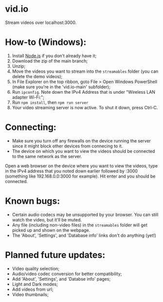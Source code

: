 # vid.io
Stream videos over localhost:3000.
# How-to (Windows):
1. Install [Node.js](https://nodejs.org/en/) if you don't already have it;
2. Download the zip of the main branch;
3. Unzip;
4. Move the videos you want to stream into the `streamables` folder (you can delete the demo videos);
5. In File Explorer on the top ribbon, goto File > Open Windows PowerShell (make sure you're in the 'vid.io-main' subfolder);
6. Run `ipconfig`. Note down the IPv4 Address that is under "Wireless LAN adapter Wi-Fi:";
7. Run `npm install`, then `npm run server`
8. Your video streaming server is now active. To shut it down, press Ctrl-C.

# Connecting:
- Make sure you turn off any firewalls on the device running the server since it might block other devices from connecing to it. 
- The device on which you want to view the videos should be connected to the same network as the server.

Open a web browser on the device where you want to view the videos, type in the IPv4 address that you noted down earlier followed by :3000 (something like 192.168.0.0:3000 for 
example). Hit enter and you should be connected.

# Known bugs:
- Certain audio codecs may be unsupported by your browser. You can still watch the video, but it'll be muted.
- Any file (including non-video files) in the `streamables` folder will get picked up and shown on the webpage. 
- The 'About', 'Settings', and 'Database info' links don't do anything (yet!)

# Planned future updates:
- Video quality selection;
- Audio/video codec conversion for better compatibility;
- Add 'About', 'Settings', and 'Databse info' pages;
- Light and Dark modes;
- Add videos from url;
- Video thumbnails;
